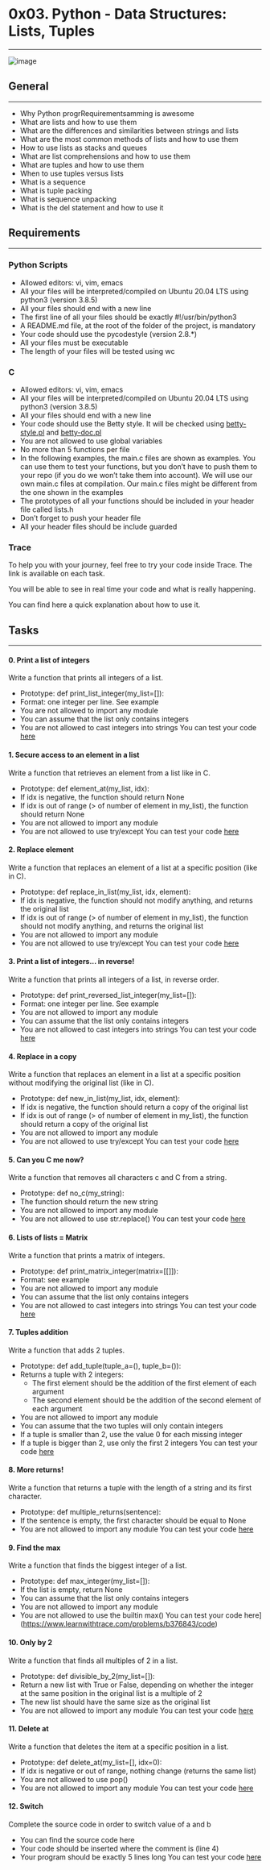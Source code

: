 # 0x03. Python - Data Structures: Lists, Tuples
***

![image](https://user-images.githubusercontent.com/98331961/169903516-869ed9e4-afac-43d5-bece-d4bfa9104b9e.png)

## General
***
* Why Python progrRequirementsamming is awesome
* What are lists and how to use them
* What are the differences and similarities between strings and lists
* What are the most common methods of lists and how to use them
* How to use lists as stacks and queues
* What are list comprehensions and how to use them
* What are tuples and how to use them
* When to use tuples versus lists
* What is a sequence
* What is tuple packing
* What is sequence unpacking
* What is the del statement and how to use it

## Requirements
***

### Python Scripts
* Allowed editors: vi, vim, emacs
* All your files will be interpreted/compiled on Ubuntu 20.04 LTS using python3 (version 3.8.5)
* All your files should end with a new line
* The first line of all your files should be exactly #!/usr/bin/python3
* A README.md file, at the root of the folder of the project, is mandatory
* Your code should use the pycodestyle (version 2.8.*)
* All your files must be executable
* The length of your files will be tested using wc

### C
* Allowed editors: vi, vim, emacs
* All your files will be interpreted/compiled on Ubuntu 20.04 LTS using python3 (version 3.8.5)
* All your files should end with a new line
* Your code should use the Betty style. It will be checked using [betty-style.pl](https://github.com/holbertonschool/Betty/blob/master/betty-style.pl) and [betty-doc.pl](https://github.com/holbertonschool/Betty/blob/master/betty-doc.pl)
* You are not allowed to use global variables
* No more than 5 functions per file
* In the following examples, the main.c files are shown as examples. You can use them to test your functions, but you don’t have to push them to your repo (if you do we won’t take them into account). We will use our own main.c files at compilation. Our main.c files might be different from the one shown in the examples
* The prototypes of all your functions should be included in your header file called lists.h
* Don’t forget to push your header file
* All your header files should be include guarded

### Trace
To help you with your journey, feel free to try your code inside Trace. The link is available on each task.

You will be able to see in real time your code and what is really happening.

You can find here a quick explanation about how to use it.

## Tasks
***

#### 0. Print a list of integers
Write a function that prints all integers of a list.
* Prototype: def print_list_integer(my_list=[]):
* Format: one integer per line. See example
* You are not allowed to import any module
* You can assume that the list only contains integers
* You are not allowed to cast integers into strings
You can test your code [here](https://www.learnwithtrace.com/problems/f722e93/code)

#### 1. Secure access to an element in a list
Write a function that retrieves an element from a list like in C.
* Prototype: def element_at(my_list, idx):
* If idx is negative, the function should return None
* If idx is out of range (> of number of element in my_list), the function should return None
* You are not allowed to import any module
* You are not allowed to use try/except
You can test your code [here](https://www.learnwithtrace.com/problems/1e0b0ab/code)

#### 2. Replace element
Write a function that replaces an element of a list at a specific position (like in C).
* Prototype: def replace_in_list(my_list, idx, element):
* If idx is negative, the function should not modify anything, and returns the original list
* If idx is out of range (> of number of element in my_list), the function should not modify anything, and returns the original list
* You are not allowed to import any module
* You are not allowed to use try/except
You can test your code [here](https://www.learnwithtrace.com/problems/9ecde09/code)

#### 3. Print a list of integers... in reverse!
Write a function that prints all integers of a list, in reverse order.
* Prototype: def print_reversed_list_integer(my_list=[]):
* Format: one integer per line. See example
* You are not allowed to import any module
* You can assume that the list only contains integers
* You are not allowed to cast integers into strings
You can test your code [here](https://www.learnwithtrace.com/problems/26beeb9/code)

#### 4. Replace in a copy
Write a function that replaces an element in a list at a specific position without modifying the original list (like in C).
* Prototype: def new_in_list(my_list, idx, element):
* If idx is negative, the function should return a copy of the original list
* If idx is out of range (> of number of element in my_list), the function should return a copy of the original list
* You are not allowed to import any module
* You are not allowed to use try/except
You can test your code [here](https://www.learnwithtrace.com/problems/2d02d0c/code)

#### 5. Can you C me now?
Write a function that removes all characters c and C from a string.
* Prototype: def no_c(my_string):
* The function should return the new string
* You are not allowed to import any module
* You are not allowed to use str.replace()
You can test your code [here](https://www.learnwithtrace.com/problems/bd5290b/code)

#### 6. Lists of lists = Matrix
Write a function that prints a matrix of integers.
* Prototype: def print_matrix_integer(matrix=[[]]):
* Format: see example
* You are not allowed to import any module
* You can assume that the list only contains integers
* You are not allowed to cast integers into strings
You can test your code [here](https://www.learnwithtrace.com/problems/971b4a5/code)

#### 7. Tuples addition
Write a function that adds 2 tuples.
* Prototype: def add_tuple(tuple_a=(), tuple_b=()):
* Returns a tuple with 2 integers:
  * The first element should be the addition of the first element of each argument
  * The second element should be the addition of the second element of each argument
* You are not allowed to import any module
* You can assume that the two tuples will only contain integers
* If a tuple is smaller than 2, use the value 0 for each missing integer
* If a tuple is bigger than 2, use only the first 2 integers
You can test your code [here](https://www.learnwithtrace.com/problems/e0f9149/code)

#### 8. More returns!
Write a function that returns a tuple with the length of a string and its first character.
* Prototype: def multiple_returns(sentence):
* If the sentence is empty, the first character should be equal to None
* You are not allowed to import any module
You can test your code [here](https://www.learnwithtrace.com/problems/c2ae977/code)

#### 9. Find the max
Write a function that finds the biggest integer of a list.
* Prototype: def max_integer(my_list=[]):
* If the list is empty, return None
* You can assume that the list only contains integers
* You are not allowed to import any module
* You are not allowed to use the builtin max()
You can test your code here](https://www.learnwithtrace.com/problems/b376843/code)

#### 10. Only by 2
Write a function that finds all multiples of 2 in a list.
* Prototype: def divisible_by_2(my_list=[]):
* Return a new list with True or False, depending on whether the integer at the same position in the original list is a multiple of 2
* The new list should have the same size as the original list
* You are not allowed to import any module
You can test your code [here](https://www.learnwithtrace.com/problems/41c0317/code)

#### 11. Delete at
Write a function that deletes the item at a specific position in a list.
* Prototype: def delete_at(my_list=[], idx=0):
* If idx is negative or out of range, nothing change (returns the same list)
* You are not allowed to use pop()
* You are not allowed to import any module
You can test your code [here](https://www.learnwithtrace.com/problems/d064c24/code)

#### 12. Switch
Complete the source code in order to switch value of a and b
* You can find the source code here
* Your code should be inserted where the comment is (line 4)
* Your program should be exactly 5 lines long
You can test your code [here](https://www.learnwithtrace.com/problems/c445f19/code)
